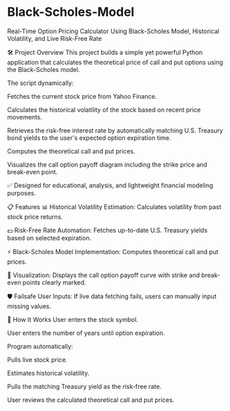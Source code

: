 # Black-Scholes-Model
Real-Time Option Pricing Calculator
Using Black-Scholes Model, Historical Volatility, and Live Risk-Free Rate

🛠 Project Overview
This project builds a simple yet powerful Python application that calculates the theoretical price of call and put options using the Black-Scholes model.

The script dynamically:

Fetches the current stock price from Yahoo Finance.

Calculates the historical volatility of the stock based on recent price movements.

Retrieves the risk-free interest rate by automatically matching U.S. Treasury bond yields to the user's expected option expiration time.

Computes the theoretical call and put prices.

Visualizes the call option payoff diagram including the strike price and break-even point.

✅ Designed for educational, analysis, and lightweight financial modeling purposes.

📋 Features
📊 Historical Volatility Estimation: Calculates volatility from past stock price returns.

💵 Risk-Free Rate Automation: Fetches up-to-date U.S. Treasury yields based on selected expiration.

⚡ Black-Scholes Model Implementation: Computes theoretical call and put prices.

🧮 Visualization: Displays the call option payoff curve with strike and break-even points clearly marked.

🛡️ Failsafe User Inputs: If live data fetching fails, users can manually input missing values.

🧩 How It Works
User enters the stock symbol.

User enters the number of years until option expiration.

Program automatically:

Pulls live stock price.

Estimates historical volatility.

Pulls the matching Treasury yield as the risk-free rate.

User reviews the calculated theoretical call and put prices.
